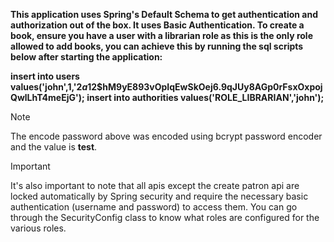 **This application uses Spring's Default Schema to get authentication and authorization out of the box. It uses Basic Authentication. To create a book, ensure you have a user with a librarian role as this is the only role allowed to add books, you can achieve this by running the sql scripts below after starting the application:**

**insert into users values('john',1,'$2a$12$hM9yE893vOpIqEwSkOej6.9qJUy8AGp0rFsxOxpojQwlLhT4meEjG');
insert into authorities values('ROLE_LIBRARIAN','john');**


> [!NOTE]  
>  The encode password above was encoded using bcrypt password encoder and the value is **test**.

> [!IMPORTANT]  
> It's also important to note that all apis except the create patron api are locked automatically by Spring security and require the 
necessary basic authentication (username and password) to access them. You can go through the SecurityConfig class to know what roles
are configured for the various roles.

